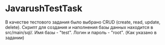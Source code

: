 # JavarushTestTask
В качестве тестового задания было выбрано CRUD (create, read, update, delete). 
Скрипт для создания и наполнения базы данных находится в src/main/sql/.
Имя базы - "test". Логин и пароль - "root". (Как указано в задании)

